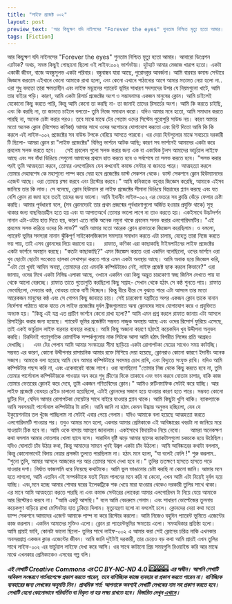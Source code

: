 ```yaml
---
title: "লাইফ প্রজেক্ট ০০২"
layout: post
preview_text: 'আর কিছুক্ষণ যদি নাইলসের "Forever the eyes" শুনতাম নিশ্চিত মৃত্যু হতো আমার। আবারো ডিপ্রেশন এ্যাটাক? অথচ, সমস্ত কিছুই গোছানো ছিলো ওই লাইফ:০০২ ভার্শনটায়। হুটহাট আমার মেজাজ খারাপ হতো। একটা একাকী জীবন, বাজে অবন্ধুসুলভ একটা পরিবার। '
tags: [Fiction]
---
```


আর কিছুক্ষণ যদি নাইলসের "Forever the eyes" শুনতাম নিশ্চিত মৃত্যু হতো আমার। আবারো ডিপ্রেশন এ্যাটাক? অথচ, সমস্ত কিছুই গোছানো ছিলো ওই লাইফ:০০২ ভার্শনটায়। হুটহাট আমার মেজাজ খারাপ হতো। একটা একাকী জীবন, বাজে অবন্ধুসুলভ একটা পরিবার। বন্ধুবান্ধব যারা আছে, পুরোদস্তুর আবর্জনা। আমি বারবার কমান্ড সেন্টারে জিজ্ঞাস করতাম এইখানে কেনো আমাকে রাখা হলো, এবং কেনো এখানে পাঠানোর আগে আমার মতামত নেয়া হলো না.. ওরা শুধু বলতো তারা ক্ষমতাহীন এবং লাইফ মড্যুলের প্যারেন্ট ভূমির সাধারণ সদস্যদের উপর যে নিয়মগুলো খাটে, আমি তার বাইরে পড়ি। কারণ, আমি একটা রিসার্চ প্রজেক্টের অংশ ও সম্ভাবনাময় একজন মানুষের ক্লোন। 
আমি চাইলেই যেকোনো কিছু করতে পারি, কিন্তু আমি কেনো তা করছি না- তা জানাই তাদের রিসার্চের অংশ। আমি কি করতে চাইছি, এবং কি করছি না, তা জানতে চাইলে বলতো- তুমি নিজে সমাধান করো। যদিও আমার মনে হতো, আমি সমাধান করতে পারছি না, অনেক চেষ্টা করার পরও। তবে মাঝে মাঝে টের পেতাম ওদের সিস্টেম পুরোপুরি সাউন্ড নয়। কারণ আমার মতো অনেক ক্লোন (বিশেষত কণিকা) আমার সাথে ওদের অগোচরে যোগাযোগ করতো এবং হিন্ট দিতো আমি কি কি করলে এই লাইফ-০০২ প্রজেক্টের সব বাউন্ড টপকে বেরিয়ে আসতে পারবো। ওর দেয়া হিন্টগুলোর মাঝে সবচেয়ে দরকারী টি ছিলো- আমরা ক্লোন রা "লাইফ প্রজেক্টের" বিভিন্ন ভার্শনে আটক আছি; কারণ সব ভার্শনেই আমাদের একটা করে প্রবলেম সলভ করতে হবে। 
&nbsp;
&nbsp;
সেই প্রবলেম গুলো সলভ করার জন্য এক বা একাধিক টুলস আমাদের ভার্চুয়াল লাইফে আছে এবং সব বাঁধা ডিঙিয়ে সেগুলো আমাদের প্রথমে হাত করতে হবে ও সর্বশেষে তা সলভ করতে হবে। "সলভ করার পরই তুমি আত্মহত্যা করবে, তোমার এলগোরিদম যেন কখনোই কমান্ড সেন্টার না জানতে পারে। আত্মহত্যা করলে তোমার দেহাবশেষ কে মহাশূন্যে পাম্প করে দেয়া হবে প্রজেক্টের ডাস্ট সেকশন থেকে। ডাস্ট সেকশনে ক্লোন হিউম্যানদের এজেন্ট আছে। ওরা তোমায় রক্ষা করবে এবং রিস্টোর করবে।" আমি কনিকাকে বহুবার জিজ্ঞেস করেছি, আমাকে এইসব জানিয়ে তার কি লাভ। সে বলেছে, ক্লোন হিউম্যান রা লাইফ প্রজেক্টের সীমানা ডিঙিয়ে বিদ্রোহের প্ল্যান করছে এবং যত বেশি ক্লোন রা জমা হবে ততই তাদের জন্য ভালো। আমি ইদানীং লাইফ-০০২ এর ভেতরে সব ক্লান্তি ঝেঁড়ে ফেলার চেষ্টা করছি। 
আমার পূর্বধারণা বলে, (সব ক্লোনদেরই তার প্রথম প্রজন্মের পূর্বধারণাগুলো অর্জিত হওয়ার প্রযুক্তি থাকে) সুস্থ থাকার জন্য বাছবিচারহীন হতে হয় এবং যা আপাতঅর্থে তোমার ভালো লাগে না তাও করতে হয়। একইসাথে উদ্ভটদর্শন নানান এটা-ওটায় হাত দিতে হয়, কারণ এতে নাকি অনেক নমুনা থাকে প্রবলেম সলভ করার এলগোরিদমটির। "এই প্রবলেম সলভ করিয়ে ওদের কি লাভ?" আমি আমার মতো আরেক ক্লোন রাফাতকে জিজ্ঞেস করেছিলাম। ও বললো, প্যারেন্ট ভূমির সদস্যরা নানান ঝুঁকিপূর্ণ সাইকোলজিক্যাল সমস্যার সমাধান করতে এটা চালায়, যেহেতু তারা নিজে করতে ভয় পায়, তাই এসব ক্লোনদের দিয়ে করানো হয়। 
&nbsp;
&nbsp;
রাফাত, কণিকা এরা কাছাকাছি টাইমলাইনের লাইফ প্রজেক্টের একটা ভার্শনে অবস্থান করছে। "কতটা কাছাকাছি?" এমন জিজ্ঞেস করতে ওরা একদিন বলেছিলো, ওদের ভার্শনে ওরা খুব ছোটো ছোটো সংকেতে হালকা লেখাপড়া করতে পারে এমন একটা অবস্থায় আছে। আমি অবাক হয়ে জিজ্ঞেস করি, "এটা তো খুবই আদিম অবস্থা, তোমাদের তো এমনকি কম্পিউটারও নেই, লাইফ প্রজেক্ট হ্যাক করলে কিভাবে?" ওরা জানায়, ওদের মিথে একটা নিষিদ্ধ এলাকা আছে, ওখানে একদিন ওরা কিছু অদ্ভুত চারকোণা স্বচ্ছ জিনিস দেখতে পায় যা থেকে আলো বেরুচ্ছে। রাফাত তাতে গুতোগুতি করছিলো কিছু সপ্তাহ- সেখান থেকে হঠাৎ সে কন্ঠ শুনতে পায়। রাফাত ভেবেছিলো, দেবতার কন্ঠ, বোধহয় তাকে বাণী দিচ্ছেন। 
কিন্তু ধীরে ধীরে সে বুঝতে পারে এটা আসলে তার মতো আরেকজন মানুষের কন্ঠ এবং সে গোপন কিছু জানাতে চায়। সেই চারকোণা যন্ত্রটিতে অপর একজন ক্লোন তাকে নানান নির্দেশনা পাঠাতে থাকে যাতে সে লাইফ প্রজেক্টের দুর্বল ব্রীজগুলোতে অন্য ক্লোনদের সাথে যোগাযোগ করে ও প্রযুক্তিতে অভ্যস্ত হয়। "কিন্তু এই যন্ত্র এত প্রাচীণ ভার্শনে কেনো রাখা হলো?" আমি এমন প্রশ্ন করলে রাফাত জানায় এটা আসলে রিসাইক্লিং করার জন্য হয়েছে। প্যারেন্ট ভূমির প্রজেক্টটা সম্ভবত নাজুক অবস্থায় আছে এবং ওদের রিসোর্স ফুরিয়ে এসেছে, তাই একই ভার্চুয়াল লাইফ বারবার ব্যবহার করছে। আমি কিছু অজানা কারণে হঠাৎই কয়েকদিন খুব উদ্দীপনা অনুভব করছি। চিরদিনই গতানুগতিক রোমান্টিক সম্পর্কগুলোয় নাক সিটকে আসা আমি হঠাৎ বিপরীত লিঙ্গের প্রতি আগ্রহও দেখাচ্ছি। 
&nbsp;
&nbsp;
এবং টের পেলাম আমি আমার সংস্কারের সীমা ছাড়িয়ে একটা রোগাপটকা মেয়ের সাথেও সময় কাটাচ্ছি। সম্ভবত এর কারণ, কোনো উদ্দীপনার রাসায়নিক আমার রক্তে মিশিয়ে দেয়া হয়েছে, ক্লোনরাও কোনো কারণে ইদানীং অনেক সজাগ। আমাকে বলা হয়েছে আমি যেন আমার কম্পিউটারে সবসময় চোখ রাখি, এবং বিদ্যুতে সংযুক্ত রাখি। যদিও আমি কম্পিউটার পছন্দ করি না, এবং একেবারেই বাজে লাগে। ওরা বলেছিলো "তোমার নিজ থেকে কিছু করতে হবে না, তুমি তোমার পার্সোনাল কম্পিউটারকে পাওয়ার অন করে শুধু স্ক্রীণের দিকে তাকাবে এবং ভান করবে বোতাম চাপার, বাকি কাজ তোমার ভেতরের ক্লোনই করে দেবে, তুমি একজন গণিতবিদের ক্লোন।" 
আমিও রুটিনমাফিক সেটাই করে যাচ্ছি। আর লাইফ প্রজেক্টে বোধহয় রেইড চালানো হয়েছিলো, এটাই ক্লোনদের সজাগ হয়ে যাওয়ার কারণ হতে পারে। সম্ভবত কোনো ছুটির দিন, যেদিন আমার রোগাপটকা মেয়েটার সাথে বাইরে যাওয়ার প্ল্যান থাকে। আমি কিছুটা খুশি থাকি। ব্যাকপ্যাকে আমি সবসময়ই পার্সোনাল কম্পিউটার টা রাখি। আমি জানি না হঠাৎ কেমন উদ্ভ্রান্ত অনুভব হচ্ছিলো, যেন যে ইকুয়েশনটার তল খুঁজে পাচ্ছিলাম না সেটাই এবার পেয়ে গেলাম। যদিও আমাকে বলা হয়েছে আত্মহত্যা করতে এলগোরিদমটি পাওয়ার পর। তবুও আমার মনে হলো, একবার আমার প্রেমিকাকে এই আবিষ্কারের খবরটা না জানিয়ে মরে যাওয়াটা ঠিক হবে না। আমি ওকে বাসায় আমন্ত্রণ জানালাম। একইসাথে বিদায়টাও নিয়ে নেবো। 
&nbsp;
&nbsp;
আমরা অনেকক্ষণ কথা বললাম আমার দোতলার খোলা ছাদে বসে। সারাদিন বৃষ্টি ঝড়ে আমার ছাদের ক্যাকটাসগুলো চকচকে হয়ে উঠেছিল। যদিও ঘোলাটে চাঁদ উঠার কথা, কিন্তু আমাদের সামনে খুবই উজ্বল একটা চাঁদ উঠলো। আমি আবিষ্কারের কথাটা বললাম, কিন্তু কোনোভাবেই বিদায় নেয়ার প্রসঙ্গটা তুলতে পারছিলাম না। হঠাৎ মনে হলো, "যা বলেই ফেলি !" শুরু করলাম.. "শুনো তুলি, আমার আসলে আজকের পর আর তোমার সাথে দেখা হবে না।" তুলির ততক্ষণে হাসতে হাসতে পড়ে যাওয়ার দশা। নির্ঘাত ফাজলামি ধরে নিয়েছে কথাটাকে। আমি ভুল ভাঙানোর চেষ্টা করছি না কেনো জানি। আমার মনে হতে লাগলো, আমি এতদিন এই সম্পর্কটাকে যতই নিয়ম পালনের মনে করি না কেনো, এখন আমি এটা নিয়েই দুর্বল হয়ে যাচ্ছি। 
এবং,মনে হচ্ছে আমার শোবার ঘরের ইলেকট্রিকে শক খেয়ে মারা যাওয়ার থেকেও দরকারী তুলির সাথে থাকা। এর মানে আমি আত্মহত্যা করতে পারছি না এবং কমান্ড সেন্টারের লোকেরা আমার এলগোরিদম টা নিয়ে যেয়ে আমাকে আর রিস্টোরও করবে না। "আমি একটু আসছি।" বলে আমি বেডরুমে গেলাম। এবং সাধারণ ভোল্টেজের তুলনায় কয়েকগুণ বাড়িয়ে রাখা মেশিনটায় হাত ঢুকিয়ে দিলাম। মৃত্যুযন্ত্রণা হলো না বললেই চলে। ক্লোনদের দেয়া কথা মতো ডাম্প সেকশনে আমাদের এজেন্ট আমাকে পাম্প না করে রিস্টোর করলো। আমি নিজেও বহুদিন প্যারেন্ট ভূমিতে এজেন্টের কাজ করলাম। 
একদিন আমাদের মুক্তিও এলো। ক্লোন রা প্যারেন্টভূমির ক্ষমতায় এলো। সমঅধিকার প্রতিষ্ঠা হলো। আমি প্রায়ই ভাবি, কোনটা ভালো ছিলো- তুলির সাথে লাইফ-০০২ এ আমার করা সেই ক্লোনের চরিত্র নাকি এখনকার অবসরপ্রাপ্ত একজন ক্লান্ত এজেন্টের জীবন। আমি জানি দুইটাই দরকারী, তার চেয়েও বড় কথা আমি প্রায়ই এখন তুলির সাথে লাইফ-০০২ এর ভার্চুয়াল লাইফে দেখা করে আসি। ওর সাথে কাটানো প্রিয় সময়গুলি রিওয়াইন্ড করি আর মাঝে মাঝে এখনকার প্রেমিকাকেও এসবের গল্প বলি।
&nbsp;
&nbsp;
&nbsp;
&nbsp;
&nbsp;




**_এই লেখাটি  Creative Commons এর CC BY-NC-ND 4.0 ![CCBY4](/assets/images/ccbyncnd.png)  এর অধীন। আপনি লেখাটি অবিকল সংস্করণে শর্তসাপেক্ষে  প্রকাশ করতে পারেন,_**
**_তবে বাণিজ্যিক কাজে ব্যবহার বা প্রকাশ করতে পারেন না। বাণিজ্যিক ব্যবহারের জন্য লেখকের অনুমতি নিন।_**
**_প্রাথমিক শর্ত:  আপনাকে অবশ্যই লেখাটি লেখকের নাম সহ প্রকাশ করতে হবে। লেখাটি যেনো কোনোভাবে পরিবর্তিত বা বিকৃত না  হয় লক্ষ্য রাখতে হবে।_**
**_বিস্তারিত দেখুন [এখানে](https://creativecommons.org/licenses/by-nc-nd/4.0/)।_**
